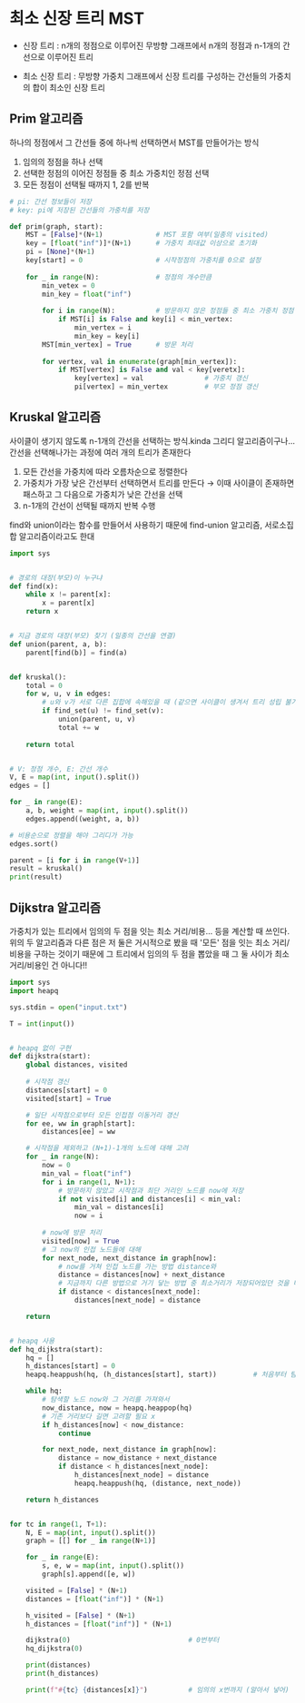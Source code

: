 # 최소 신장 트리 MST

* 신장 트리
  : n개의 정점으로 이루어진 무방향 그래프에서 n개의 정점과 n-1개의 간선으로 이루어진 트리

* 최소 신장 트리
  : 무방향 가중치 그래프에서 신장 트리를 구성하는 간선들의 가중치의 합이 최소인 신장 트리



## Prim 알고리즘

하나의 정점에서 그 간선들 중에 하나씩 선택하면서 MST를 만들어가는 방식

1. 임의의 정점을 하나 선택
2. 선택한 정점의 이어진 정점들 중 최소 가중치인 정점 선택
3. 모든 정점이 선택될 때까지 1, 2를 반복

```python
# pi: 간선 정보들이 저장
# key: pi에 저장된 간선들의 가중치를 저장

def prim(graph, start):
    MST = [False]*(N+1)				# MST 포함 여부(일종의 visited)
    key = [float("inf")]*(N+1)		# 가중치 최대값 이상으로 초기화
    pi = [None]*(N+1)
    key[start] = 0					# 시작정점의 가중치를 0으로 설정
    
    for _ in range(N):				# 정점의 개수만큼			
        min_vetex = 0
        min_key = float("inf")
        
        for i in range(N):			# 방문하지 않은 정점들 중 최소 가중치 정점 찾기
            if MST[i] is False and key[i] < min_vertex:
               	min_vertex = i
                min_key = key[i]
        MST[min_vertex] = True		# 방문 처리
        
        for vertex, val in enumerate(graph[min_vertex]):
            if MST[vertex] is False and val < key[veretx]:
                key[vertex] = val				# 가중치 갱신
                pi[vertex] = min_vertex			# 부모 정점 갱신
```



## Kruskal 알고리즘

사이클이 생기지 않도록 n-1개의 간선을 선택하는 방식.kinda 그리디 알고리즘이구나... 간선을 선택해나가는 과정에 여러 개의 트리가 존재한다

1. 모든 간선을 가중치에 따라 오름차순으로 정렬한다
2. 가중치가 가장 낮은 간선부터 선택하면서 트리를 만든다
   &rarr; 이때 사이클이 존재하면 패스하고 그 다음으로 가중치가 낮은 간선을 선택
3. n-1개의 간선이 선택될 때까지 반복 수행

find와 union이라는 함수를 만들어서 사용하기 때문에 find-union 알고리즘, 서로소집합 알고리즘이라고도 한대



```python
import sys


# 경로의 대장(부모)이 누구냐
def find(x):
    while x != parent[x]:
        x = parent[x]
    return x


# 지금 경로의 대장(부모) 찾기 (일종의 간선을 연결)
def union(parent, a, b):
    parent[find(b)] = find(a)


def kruskal():
    total = 0
    for w, u, v in edges:
        # u와 v가 서로 다른 집합에 속해있을 때 (같으면 사이클이 생겨서 트리 성립 불가)
        if find_set(u) != find_set(v):
            union(parent, u, v)
            total += w
    
    return total


# V: 정점 개수, E: 간선 개수
V, E = map(int, input().split())
edges = []

for _ in range(E):
    a, b, weight = map(int, input().split())
    edges.append((weight, a, b))

# 비용순으로 정렬을 해야 그리디가 가능
edges.sort()

parent = [i for i in range(V+1)]
result = kruskal()
print(result)
```



## Dijkstra 알고리즘

가중치가 있는 트리에서 임의의 두 점을 잇는 최소 거리/비용... 등을 계산할 때 쓰인다. 위의 두 알고리즘과 다른 점은 저 둘은 거시적으로 봤을 때 '모든' 점을 잇는 최소 거리/비용을 구하는 것이기 때문에 그 트리에서 임의의 두 점을 뽑았을 때 그 둘 사이가 최소 거리/비용인 건 아니다!!



```python
import sys
import heapq

sys.stdin = open("input.txt")

T = int(input())


# heapq 없이 구현
def dijkstra(start):
    global distances, visited
	
    # 시작점 갱신
    distances[start] = 0
    visited[start] = True

    # 일단 시작점으로부터 모든 인접점 이동거리 갱신
    for ee, ww in graph[start]:
        distances[ee] = ww

    # 시작점을 제외하고 (N+1)-1개의 노드에 대해 고려
    for _ in range(N):
        now = 0
        min_val = float("inf")
        for i in range(1, N+1):
            # 방문하지 않았고 시작점과 최단 거리인 노드를 now에 저장
            if not visited[i] and distances[i] < min_val:
                min_val = distances[i]
                now = i
		
        # now에 방문 처리
        visited[now] = True
        # 그 now의 인접 노드들에 대해
        for next_node, next_distance in graph[now]:
            # now를 거쳐 인접 노드를 가는 방법 distance와
            distance = distances[now] + next_distance
            # 지금까지 다른 방법으로 거기 닿는 방법 중 최소거리가 저장되어있던 것을 비교
            if distance < distances[next_node]:
                distances[next_node] = distance

    return


# heapq 사용
def hq_dijkstra(start):
    hq = []
    h_distances[start] = 0
    heapq.heappush(hq, (h_distances[start], start))         # 처음부터 탐색

    while hq:
        # 탐색할 노드 now와 그 거리를 가져와서
        now_distance, now = heapq.heappop(hq)
        # 기존 거리보다 길면 고려할 필요 x
        if h_distances[now] < now_distance:
            continue

        for next_node, next_distance in graph[now]:
            distance = now_distance + next_distance
            if distance < h_distances[next_node]:
                h_distances[next_node] = distance
                heapq.heappush(hq, (distance, next_node))

    return h_distances


for tc in range(1, T+1):
    N, E = map(int, input().split())
    graph = [[] for _ in range(N+1)]

    for _ in range(E):
        s, e, w = map(int, input().split())
        graph[s].append([e, w])

    visited = [False] * (N+1)
    distances = [float("inf")] * (N+1)

    h_visited = [False] * (N+1)
    h_distances = [float("inf")] * (N+1)

    dijkstra(0)                             # 0번부터
    hq_dijkstra(0)

    print(distances)
    print(h_distances)

    print(f"#{tc} {distances[x]}")          # 임의의 x번까지 (알아서 넣어)
```













